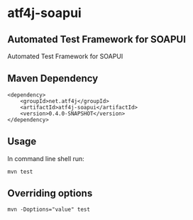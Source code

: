 # atf4j-soapui

## Automated Test Framework for SOAPUI

Automated Test Framework for SOAPUI

## Maven Dependency

	<dependency>
		<groupId>net.atf4j</groupId>
		<artifactId>atf4j-soapui</artifactId>
		<version>0.4.0-SNAPSHOT</version>
	</dependency>

## Usage

In command line shell run:

    mvn test

## Overriding options

    mvn -Doptions="value" test
    